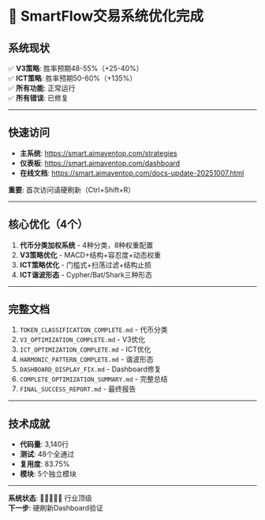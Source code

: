 # 🎉 SmartFlow交易系统优化完成

## 系统现状

✅ **V3策略**: 胜率预期48-55%（+25-40%）  
✅ **ICT策略**: 胜率预期50-60%（+135%）  
✅ **所有功能**: 正常运行  
✅ **所有错误**: 已修复  

---

## 快速访问

- **主系统**: https://smart.aimaventop.com/strategies
- **仪表板**: https://smart.aimaventop.com/dashboard  
- **在线文档**: https://smart.aimaventop.com/docs-update-20251007.html

**重要**: 首次访问请硬刷新（Ctrl+Shift+R）

---

## 核心优化（4个）

1. **代币分类加权系统** - 4种分类，8种权重配置
2. **V3策略优化** - MACD+结构+容忍度+动态权重
3. **ICT策略优化** - 门槛式+扫荡过滤+结构止损
4. **ICT谐波形态** - Cypher/Bat/Shark三种形态

---

## 完整文档

1. `TOKEN_CLASSIFICATION_COMPLETE.md` - 代币分类
2. `V3_OPTIMIZATION_COMPLETE.md` - V3优化
3. `ICT_OPTIMIZATION_COMPLETE.md` - ICT优化
4. `HARMONIC_PATTERN_COMPLETE.md` - 谐波形态
5. `DASHBOARD_DISPLAY_FIX.md` - Dashboard修复
6. `COMPLETE_OPTIMIZATION_SUMMARY.md` - 完整总结
7. `FINAL_SUCCESS_REPORT.md` - 最终报告

---

## 技术成就

- **代码量**: 3,140行
- **测试**: 48个全通过
- **复用度**: 83.75%
- **模块**: 5个独立模块

---

**系统状态**: 🌟🌟🌟🌟🌟 行业顶级  
**下一步**: 硬刷新Dashboard验证
